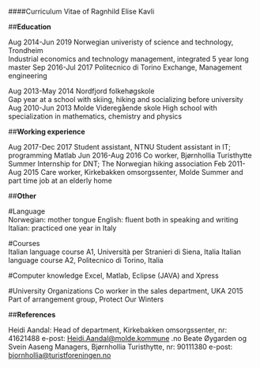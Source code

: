 ####Curriculum Vitae of Ragnhild Elise Kavli

##**Education**

Aug 2014-Jun 2019	Norwegian univeristy of science and technology, Trondheim                                         
	Industrial economics and technology management, integrated 5 year long master
Sep 2016-Jul 2017	Politecnico di Torino
	Exchange, Management engineering
	   
Aug 2013-May 2014	Nordfjord folkehøgskole                                                   
	Gap year at a school with skiing, hiking and socializing before university
Aug 2010-Jun 2013	Molde Videregående skole
	High school with specialization in mathematics, chemistry and physics
 
	   

##**Working experience**	     

Aug 2017-Dec 2017	Student assistant, NTNU 
	Student assistant in IT; programming Matlab
Jun 2016-Aug 2016	Co worker, Bjørnhollia Turisthytte
	Summer Internship for DNT; The Norwegian hiking association 
Feb 2011-Aug 2015	Care worker, Kirkebakken omsorgssenter, Molde
	Summer and part time job at an elderly home


##**Other**                

#Language	
Norwegian: mother tongue
English: fluent both in speaking and writing
	Italian: practiced one year in Italy
                                                
#Courses	
Italian language course A1, Università per Stranieri di Siena, Italia
Italian language course A2, Politecnico di Torino, Italia

#Computer knowledge	
Excel, Matlab, Eclipse (JAVA) and Xpress

#University Organizations
Co worker in the sales department, UKA 2015
Part of arrangement group, Protect Our Winters



##**References**

Heidi Aandal: Head of department, Kirkebakken omsorgssenter, nr: 41621488
e-post: Heidi.Aandal@molde.kommune .no
Beate Øygarden og Svein Aaseng	Managers, Bjørnhollia Turisthytte, nr: 90111380 
e-post: bjornhollia@turistforeningen.no




